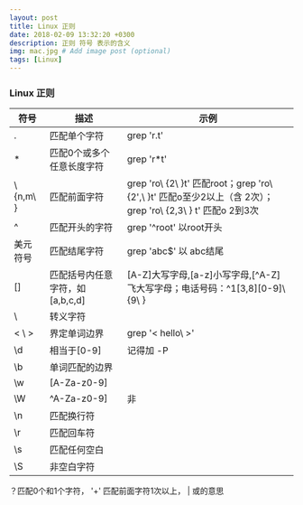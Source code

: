 ```yaml
---
layout: post
title: Linux 正则
date: 2018-02-09 13:32:20 +0300
description: 正则 符号 表示的含义
img: mac.jpg # Add image post (optional)
tags: [Linux]
---
```

### Linux 正则

| 符号 | 描述 | 示例 |
| --- | --- | --- |
| . | 匹配单个字符| grep 'r.t'|
| * | 匹配0个或多个任意长度字符 | grep 'r*t' |
| \ {n,m\ } | 匹配前面字符 | grep 'ro\ {2\ }t' 匹配root；grep 'ro\ {2',\ }t' 匹配o至少2以上（含 2次）；grep 'ro\ {2,3\ } t' 匹配o 2到3次 |
| ^ |匹配开头的字符 | grep '^root' 以root开头|
| 美元符号  | 匹配结尾字符 | grep 'abc$' 以 abc结尾 |
| [] | 匹配括号内任意字符，如[a,b,c,d] | [A-Z]大写字母,[a-z]小写字母,[^A-Z] 飞大写字母；电话号码：^1[3,8][0-9]\ {9\ }|
| \ |转义字符||
|\< \ >|界定单词边界| grep '\< hello\ >'|
| \d |相当于[0-9] | 记得加 -P|
| \b | 单词匹配的边界 | |
|\w |[A-Za-z0-9]||
|\W |^A-Za-z0-9]|非|
|\n|匹配换行符||
|\r|匹配回车符||
|\s|匹配任何空白||
|\S|非空白字符||

 ？匹配0个和1个字符，
  '+' 匹配前面字符1次以上，
  | 或的意思